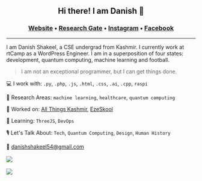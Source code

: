 ## <p align="center">Hi there! I am Danish 👋</p>
### <p align="center">[Website](https://danishshakeel.me "Danish's Homepage") &#8226; [Research Gate](https://www.researchgate.net/profile/Danish-Shakeel-2 "Danish's RG") &#8226; [Instagram](https://instagram.com/iamdanish17 "Danish's Instagram") &#8226; [Facebook](https://facebook.com/danishshakeel17 "Danish's Facebook")
---
I am Danish Shakeel, a CSE undergrad from Kashmir. I currently work at rtCamp as a WordPress Engineer. I am in a superposition of four states: development, quantum computing, machine learning and football. 

> I am not an exceptional programmer, but I can get things done.

💻 I work with: `.py`, `.php`, `.js`, `.html`, `.css`, `.ai`, `.cpp`, `raspi`

🔬 Research Areas: `machine learning`, `healthcare`, `quantum computing`

🔧 Worked on: [All Things Kashmir](https://allthingskashmir.com), [EzeSkool](https://ezeskool.com/)

🎼 Learning: `ThreeJS`, `DevOps`

🎙 Let's Talk About: `Tech`, `Quantum Computing`, `Design`, `Human History`

📧 [danishshakeel54@gmail.com](mailto:danishshakeel54@gmail.com)
<br><br>
<a href="https://github.com/danish17">
  <img align="center" src="https://github-readme-stats.vercel.app/api?username=danish17&show_icons=true&theme=dark" />
</a>
<br><br>
<a href="https://github.com/danish17">
  <img align="center" src="https://github-readme-stats.vercel.app/api/top-langs/?username=danish17&theme=dark&layout=compact&count_private=true&show_icons=true" />
</a>
